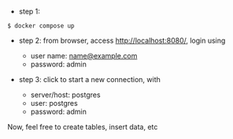 
- step 1:
```
$ docker compose up
```

- step 2: from browser, access [http://localhost:8080/](http://localhost:8080/), login using
  - user name: name@example.com
  - password: admin

- step 3: click to start a new connection, with
  - server/host: postgres
  - user: postgres
  - password: admin


Now, feel free to create tables, insert data, etc

